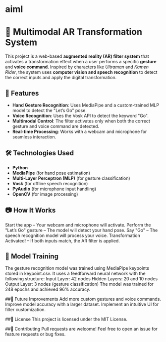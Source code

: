 # aiml

# 🦸 Multimodal AR Transformation System  

This project is a web-based **augmented reality (AR) filter system** that activates a transformation effect when a user performs a specific **gesture** and **voice command**. Inspired by characters like *Ultraman* and *Kamen Rider*, the system uses **computer vision and speech recognition** to detect the correct inputs and apply the digital transformation.  

## 🚀 Features  
- **Hand Gesture Recognition**: Uses MediaPipe and a custom-trained MLP model to detect the "Let’s Go" pose.  
- **Voice Recognition**: Uses the Vosk API to detect the keyword "Go".  
- **Multimodal Control**: The filter activates only when both the correct gesture and voice command are detected.  
- **Real-time Processing**: Works with a webcam and microphone for seamless interaction.  

## 🛠️ Technologies Used  
- **Python**  
- **MediaPipe** (for hand pose estimation)  
- **Multi-Layer Perceptron (MLP)** (for gesture classification)  
- **Vosk** (for offline speech recognition)  
- **PyAudio** (for microphone input handling)  
- **OpenCV** (for image processing)  

## 📷 How It Works
Start the app – Your webcam and microphone will activate.
Perform the "Let’s Go" gesture – The model will detect your hand pose.
Say "Go" – The speech recognition model will process your voice.
Transformation Activated! – If both inputs match, the AR filter is applied.

## 🎯 Model Training
The gesture recognition model was trained using MediaPipe keypoints stored in keypoint.csv.
It uses a feedforward neural network with the following structure:
Input Layer: 42 nodes
Hidden Layers: 20 and 10 nodes
Output Layer: 3 nodes (gesture classification)
The model was trained for 248 epochs and achieved 96% accuracy.

##🔮 Future Improvements
Add more custom gestures and voice commands.
Improve model accuracy with a larger dataset.
Implement an intuitive UI for filter customization.

##📜 License
This project is licensed under the MIT License.

##🤝 Contributing
Pull requests are welcome! Feel free to open an issue for feature requests or bug fixes.

